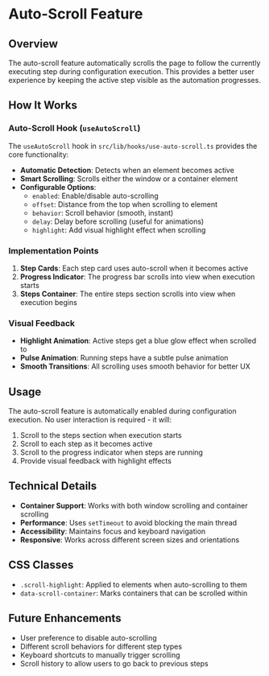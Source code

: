 # Auto-Scroll Feature

## Overview

The auto-scroll feature automatically scrolls the page to follow the currently executing step during configuration execution. This provides a better user experience by keeping the active step visible as the automation progresses.

## How It Works

### Auto-Scroll Hook (`useAutoScroll`)

The `useAutoScroll` hook in `src/lib/hooks/use-auto-scroll.ts` provides the core functionality:

- **Automatic Detection**: Detects when an element becomes active
- **Smart Scrolling**: Scrolls either the window or a container element
- **Configurable Options**:
  - `enabled`: Enable/disable auto-scrolling
  - `offset`: Distance from the top when scrolling to element
  - `behavior`: Scroll behavior (smooth, instant)
  - `delay`: Delay before scrolling (useful for animations)
  - `highlight`: Add visual highlight effect when scrolling

### Implementation Points

1. **Step Cards**: Each step card uses auto-scroll when it becomes active
2. **Progress Indicator**: The progress bar scrolls into view when execution starts
3. **Steps Container**: The entire steps section scrolls into view when execution begins

### Visual Feedback

- **Highlight Animation**: Active steps get a blue glow effect when scrolled to
- **Pulse Animation**: Running steps have a subtle pulse animation
- **Smooth Transitions**: All scrolling uses smooth behavior for better UX

## Usage

The auto-scroll feature is automatically enabled during configuration execution. No user interaction is required - it will:

1. Scroll to the steps section when execution starts
2. Scroll to each step as it becomes active
3. Scroll to the progress indicator when steps are running
4. Provide visual feedback with highlight effects

## Technical Details

- **Container Support**: Works with both window scrolling and container scrolling
- **Performance**: Uses `setTimeout` to avoid blocking the main thread
- **Accessibility**: Maintains focus and keyboard navigation
- **Responsive**: Works across different screen sizes and orientations

## CSS Classes

- `.scroll-highlight`: Applied to elements when auto-scrolling to them
- `data-scroll-container`: Marks containers that can be scrolled within

## Future Enhancements

- User preference to disable auto-scrolling
- Different scroll behaviors for different step types
- Keyboard shortcuts to manually trigger scrolling
- Scroll history to allow users to go back to previous steps
